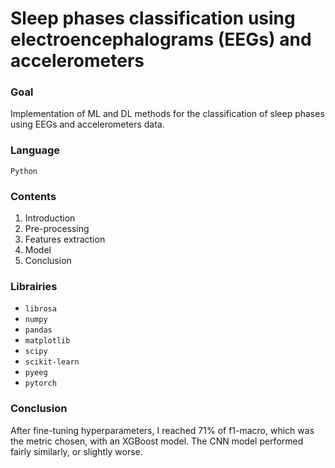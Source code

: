 # Sleep phases classification using electroencephalograms (EEGs) and accelerometers

### Goal
Implementation of ML and DL methods for the classification of sleep phases using EEGs and accelerometers data. 

### Language
```Python```

### Contents
1. Introduction
2. Pre-processing
3. Features extraction
4. Model
5. Conclusion

### Librairies
* ```librosa```
* ```numpy```
* ```pandas```
* ```matplotlib```
* ```scipy```
* ```scikit-learn```
* ```pyeeg```
* ```pytorch```

### Conclusion
After fine-tuning hyperparameters, I reached $71\%$ of f1-macro, which was the metric chosen, with an XGBoost model. The CNN model performed fairly similarly, or slightly worse.
